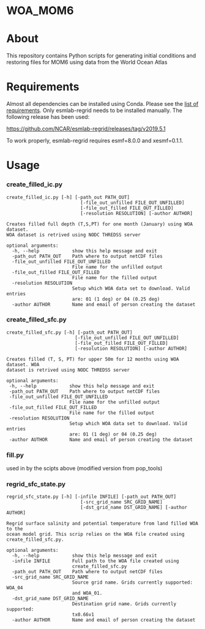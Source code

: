# WOA_MOM6

About
=====
This repository contains Python scripts for generating initial conditions and restoring files for MOM6 using data from the World Ocean Atlas

Requirements
=====
Almost all dependencies can be installed using Conda. Please see the [list of requirements](requirements.txt).
Only esmlab-regrid needs to be installed manually. The following release has been used:

https://github.com/NCAR/esmlab-regrid/releases/tag/v2019.5.1

To work properly, esmlab-regrid requires esmf=8.0.0 and xesmf=0.1.1.

Usage
=====
### create_filled_ic.py

  ```
  create_filled_ic.py [-h] [-path_out PATH_OUT]
                             [-file_out_unfilled FILE_OUT_UNFILLED]
                             [-file_out_filled FILE_OUT_FILLED]
                             [-resolution RESOLUTION] [-author AUTHOR]

  Creates filled full depth (T,S,PT) for one month (January) using WOA dataset.
  WOA dataset is retrived using NODC THREDSS server

  optional arguments:
    -h, --help            show this help message and exit
    -path_out PATH_OUT    Path where to output netCDF files
    -file_out_unfilled FILE_OUT_UNFILLED
                          File name for the unfilled output
    -file_out_filled FILE_OUT_FILLED
                          File name for the filled output
    -resolution RESOLUTION
                          Setup which WOA data set to download. Valid entries
                          are: 01 (1 deg) or 04 (0.25 deg)
    -author AUTHOR        Name and email of person creating the dataset
```

### create_filled_sfc.py

   ```
   create_filled_sfc.py [-h] [-path_out PATH_OUT]
                            [-file_out_unfilled FILE_OUT_UNFILLED]
                            [-file_out_filled FILE_OUT_FILLED]
                            [-resolution RESOLUTION] [-author AUTHOR]

  Creates filled (T, S, PT) for upper 50m for 12 months using WOA dataset. WOA
  dataset is retrived using NODC THREDSS server

  optional arguments:
    -h, --help            show this help message and exit
    -path_out PATH_OUT    Path where to output netCDF files
    -file_out_unfilled FILE_OUT_UNFILLED
                          File name for the unfilled output
    -file_out_filled FILE_OUT_FILLED
                          File name for the filled output
    -resolution RESOLUTION
                          Setup which WOA data set to download. Valid entries
                          are: 01 (1 deg) or 04 (0.25 deg)
    -author AUTHOR        Name and email of person creating the dataset
```

### fill.py

  used in by the scipts above (modified version from pop_tools)

### regrid_sfc_state.py

  ```
  regrid_sfc_state.py [-h] [-infile INFILE] [-path_out PATH_OUT]
                             [-src_grid_name SRC_GRID_NAME]
                             [-dst_grid_name DST_GRID_NAME] [-author AUTHOR]

  Regrid surface salinity and potential temperature from land filled WOA to the
  ocean model grid. This scrip relies on the WOA file created using
  create_filled_sfc.py.

  optional arguments:
    -h, --help            show this help message and exit
    -infile INFILE        Full path to the WOA file created using
                          create_filled_sfc.py
    -path_out PATH_OUT    Path where to output netCDF files
    -src_grid_name SRC_GRID_NAME
                          Source grid name. Grids currently supported: WOA_04
                          and WOA_01.
    -dst_grid_name DST_GRID_NAME
                          Destination grid name. Grids currently supported:
                          tx0.66v1
    -author AUTHOR        Name and email of person creating the dataset
 ```

